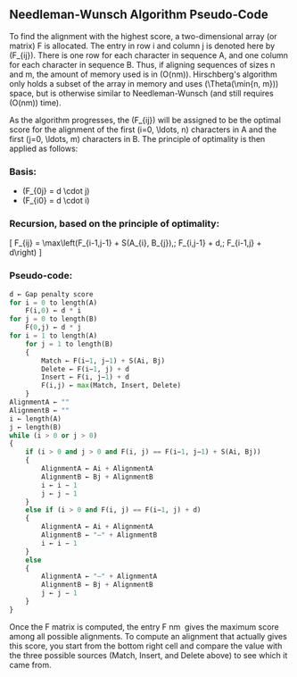 ## Needleman-Wunsch Algorithm Pseudo-Code

To find the alignment with the highest score, a two-dimensional array (or matrix) F is allocated. The entry in row i and column j is denoted here by \(F_{ij}\). There is one row for each character in sequence A, and one column for each character in sequence B. Thus, if aligning sequences of sizes n and m, the amount of memory used is in \(O(nm)\). Hirschberg's algorithm only holds a subset of the array in memory and uses \(\Theta(\min\{n, m\})\) space, but is otherwise similar to Needleman-Wunsch (and still requires \(O(nm)\) time).

As the algorithm progresses, the \(F_{ij}\) will be assigned to be the optimal score for the alignment of the first \(i=0, \ldots, n\) characters in A and the first \(j=0, \ldots, m\) characters in B. The principle of optimality is then applied as follows:

### Basis:
- \(F_{0j} = d \cdot j\)
- \(F_{i0} = d \cdot i\)

### Recursion, based on the principle of optimality:
\[ F_{ij} = \max\left(F_{i-1,j-1} + S(A_{i}, B_{j}),\; F_{i,j-1} + d,\; F_{i-1,j} + d\right) \]

### Pseudo-code:
```python
d ← Gap penalty score
for i = 0 to length(A)
    F(i,0) ← d * i
for j = 0 to length(B)
    F(0,j) ← d * j
for i = 1 to length(A)
    for j = 1 to length(B)
    {
        Match ← F(i−1, j−1) + S(Ai, Bj)
        Delete ← F(i−1, j) + d
        Insert ← F(i, j−1) + d
        F(i,j) ← max(Match, Insert, Delete)
    }
AlignmentA ← ""
AlignmentB ← ""
i ← length(A)
j ← length(B)
while (i > 0 or j > 0)
{
    if (i > 0 and j > 0 and F(i, j) == F(i−1, j−1) + S(Ai, Bj))
    {
        AlignmentA ← Ai + AlignmentA
        AlignmentB ← Bj + AlignmentB
        i ← i − 1
        j ← j − 1
    }
    else if (i > 0 and F(i, j) == F(i−1, j) + d)
    {
        AlignmentA ← Ai + AlignmentA
        AlignmentB ← "−" + AlignmentB
        i ← i − 1
    }
    else
    {
        AlignmentA ← "−" + AlignmentA
        AlignmentB ← Bj + AlignmentB
        j ← j − 1
    }
}
```
Once the F matrix is computed, the entry  F nm
​
  gives the maximum score among all possible alignments. To compute an alignment that actually gives this score, you start from the bottom right cell and compare the value with the three possible sources (Match, Insert, and Delete above) to see which it came from.